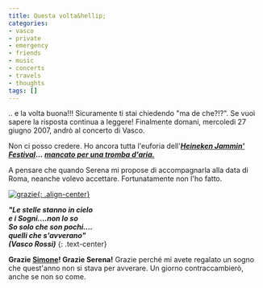 ```yaml
---
title: Questa volta&hellip;
categories:
- vasco
- private
- emergency
- friends
- music
- concerts
- travels
- thoughts
tags: []
---
```

.. e la volta buona!!! Sicuramente ti stai chiedendo "ma de che?!?". Se vuoi
sapere la risposta continua a leggere! Finalmente domani, mercoledi 27 giugno
2007, andrò al concerto di Vasco.

Non ci posso credere. Ho ancora tutta l'euforia
dell'**_[Heineken Jammin' Festival]({{site.url}}/2007/02/19/heineken-jammin-festival/ "{{site.url}}/2007/02/19/heineken-jammin-festival/" )_...**
[**_mancato per una tromba d'aria._**]({{site.url}}/2007/06/16/porco-d/ "{{site.url}}/2007/06/16/porco-d/" )

A pensare che quando Serena mi propose di accompagnarla alla data di Roma,
neanche volevo accettare. Fortunatamente non l'ho fatto.

[![grazie]({{site.url}}/images/grazie-blog.png){: .align-center}]({{site.url}}/images/grazie-blog.png "grazie" )  

**_"Le stelle stanno in cielo  
e i Sogni....non lo so  
So solo che son pochi....  
quelli che s'avverano"  
(Vasco Rossi)_**
{: .text-center}

**Grazie [Simone](http://www.ubuntista.it/ "http://www.ubuntista.it/" )! Grazie Serena!**
Grazie perché mi avete regalato un sogno che quest'anno non si stava per avverare.
Un giorno contraccambierò, anche se non so come.

